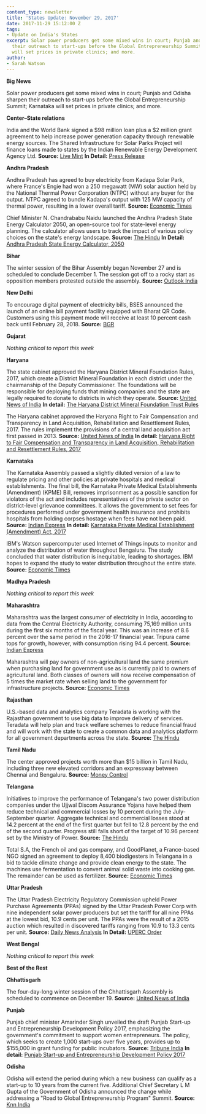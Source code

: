 ```yaml
---
content_type: newsletter
title: 'States Update: November 29, 2017'
date: 2017-11-29 15:12:00 Z
tags:
- Update on India's States
excerpt: Solar power producers get some mixed wins in court; Punjab and Odisha sharpen
  their outreach to start-ups before the Global Entrepreneurship Summit; Karnataka
  will set prices in private clinics; and more.
author:
- Sarah Watson
---
```


**Big News**

Solar power producers get some mixed wins in court; Punjab and Odisha sharpen their outreach to start-ups before the Global Entrepreneurship Summit; Karnataka will set prices in private clinics; and more.

**Center–State relations**

India and the World Bank signed a $98 million loan plus a $2 million grant agreement to help increase power generation capacity through renewable energy sources. The Shared Infrastructure for Solar Parks Project will finance loans made to states by the Indian Renewable Energy Development Agency Ltd. **Source:** [Live Mint](http://www.livemint.com/Industry/MTGx96uoKt5kf9ZIYUsD7O/India-World-Bank-ink-98-million-loan-pact-for-renewable-en.html) **In Detail:** [Press Release](http://www.worldbank.org/en/news/press-release/2017/11/20/project-signing-government-india-world-bank-sign-agreement-set-up-large-scale-solar-parks)

**Andhra Pradesh**

Andhra Pradesh has agreed to buy electricity from Kadapa Solar Park, where France&#39;s Engie had won a 250 megawatt (MW) solar auction held by the National Thermal Power Corporation (NTPC) without any buyer for the output.  NTPC agreed to bundle Kadapa&#39;s output with 125 MW capacity of thermal power, resulting in a lower overall tariff. **Source:** [Economic Times](https://economictimes.indiatimes.com/industry/energy/power/andhra-pradesh-to-buy-solar-power-from-kadapa-plant/articleshow/61759163.cms)

Chief Minister N. Chandrababu Naidu launched the Andhra Pradesh State Energy Calculator 2050, an open-source tool for state-level energy planning. The calculator allows users to track the impact of various policy choices on the state&#39;s energy landscape. **Source:** [The Hindu](http://www.thehindu.com/todays-paper/tp-national/tp-andhrapradesh/naidu-launches-energy-calculator/article20631342.ece) **In Detail:** [Andhra Pradesh State Energy Calculator, 2050](http://apsec2050.com/)

**Bihar**

The winter session of the Bihar Assembly began November 27 and is scheduled to conclude December 1. The session got off to a rocky start as opposition members protested outside the assembly. **Source:** [Outlook India](https://www.outlookindia.com/newsscroll/bihar-winter-session-witnesses-stormy-start/1197028)

**New Delhi**

To encourage digital payment of electricity bills, BSES announced the launch of an online bill payment facility equipped with Bharat QR Code. Customers using this payment mode will receive at least 10 percent cash back until February 28, 2018. **Source:** [BGR](http://www.bgr.in/news/bses-offers-cash-back-on-power-bills-paid-using-bharat-qr-code/)

**Gujarat**

_Nothing critical to report this week_

**Haryana**

The state cabinet approved the Haryana District Mineral Foundation Rules, 2017, which create a District Mineral Foundation in each district under the chairmanship of the Deputy Commissioner. The foundations will be responsible for deploying funds that mining companies and the state are legally required to donate to districts in which they operate. **Source:** [United News of India](http://www.uniindia.com/haryana-cabinet-approves-haryana-district-mineral-foundation-rules/states/news/1054664.html) **In detail:** [The Haryana District Mineral Foundation Trust Rules](http://minesharyana.gov.in/wp-content/uploads/2017/04/Draft_DMF_Rules_17.11.2016.pdf)

The Haryana cabinet approved the Haryana Right to Fair Compensation and Transparency in Land Acquisition, Rehabilitation and Resettlement Rules, 2017. The rules implement the provisions of a central land acquisition act first passed in 2013. **Source:** [United News of India](http://www.uniindia.com/haryana-approves-land-acquisition-rules/states/news/1054753.html) **In detail:** [Haryana Right to Fair Compensation and Transparency in Land Acquisition, Rehabilitation and Resettlement Rules, 2017](http://revenueharyana.gov.in/html/revenuedepartment/LA_Rules_2017.pdf)

**Karnataka**

The Karnataka Assembly passed a slightly diluted version of a law to regulate pricing and other policies at private hospitals and medical establishments. The final bill, the Karnataka Private Medical Establishments (Amendment) (KPME) Bill, removes imprisonment as a possible sanction for violators of the act and includes representatives of the private sector on district-level grievance committees. It allows the government to set fees for procedures performed under government health insurance and prohibits hospitals from holding corpses hostage when fees have not been paid. **Source:** [Indian Express](http://indianexpress.com/article/india/karnataka-passes-diluted-law-bill-to-regulate-hospital-policies-fees-passed-4950342/) **In detail:** [Karnataka Private Medical Establishment (Amendment) Act, 2017](https://kpmeyake.files.wordpress.com/2017/07/kpme_amendment_english0001.pdf)

IBM&#39;s Watson supercomputer used Internet of Things inputs to monitor and analyze the distribution of water throughout Bengaluru. The study concluded that water distribution is inequitable, leading to shortages. IBM hopes to expand the study to water distribution throughout the entire state. **Source:** [Economic Times](https://economictimes.indiatimes.com/tech/ites/ibms-watson-is-here-to-fix-bengalurus-water-woes/articleshow/61749691.cms)

**Madhya Pradesh**

_Nothing critical to report this week_

**Maharashtra**

Maharashtra was the largest consumer of electricity in India, according to data from the Central Electricity Authority, consuming 75,169 million units during the first six months of the fiscal year. This was an increase of 8.6 percent over the same period in the 2016-17 financial year. Tripura came tops for growth, however, with consumption rising 94.4 percent. **Source:** [Indian Express](http://indianexpress.com/article/cities/mumbai/maharashtra-leads-in-consumption-of-electricity-4953495/)

Maharashtra will pay owners of non-agricultural land the same premium when purchasing land for government use as is currently paid to owners of agricultural land. Both classes of owners will now receive compensation of 5 times the market rate when selling land to the government for infrastructure projects. **Source:** [Economic Times](https://economictimes.indiatimes.com/news/politics-and-nation/maharashtra-to-pay-5-times-for-agricultural-non-rural-land/articleshow/61774427.cms)

**Rajasthan**

U.S.-based data and analytics company Teradata is working with the Rajasthan government to use big data to improve delivery of services. Teradata will help plan and track welfare schemes to reduce financial fraud and will work with the state to create a common data and analytics platform for all government departments across the state. **Source:** [The Hindu](http://www.thehindu.com/business/teradata-to-help-rajasthan-govt-on-citizen-services/article20717605.ece)

**Tamil Nadu**

The center approved projects worth more than $15 billion in Tamil Nadu, including three new elevated corridors and an expressway between Chennai and Bengaluru. **Source:** [Money Control](http://www.moneycontrol.com/news/india/centre-announces-rs-one-lakh-crore-worth-of-projects-to-tamil-nadu-2445973.html)

**Telangana**

Initiatives to improve the performance of Telangana&#39;s two power distribution companies under the Ujjwal Discom Assurance Yojana have helped them reduce technical and commercial losses by 10 percent during the July-September quarter. Aggregate technical and commercial losses stood at 14.2 percent at the end of the first quarter but fell to 12.8 percent by the end of the second quarter. Progress still falls short of the target of 10.96 percent set by the Ministry of Power. **Source:** [The Hindu](http://www.thehindu.com/todays-paper/tp-national/tp-telangana/telangana-discoms-shed-distribution-losses-by-14/article20608471.ece)

Total S.A, the French oil and gas company, and GoodPlanet, a France-based NGO signed an agreement to deploy 8,400 biodigesters in Telangana in a bid to tackle climate change and provide clean energy to the state. The machines use fermentation to convert animal solid waste into cooking gas. The remainder can be used as fertilizer. **Source:** [Economic Times](https://energy.economictimes.indiatimes.com/news/oil-and-gas/total-and-goodplanet-foundation-to-deploy-8400-bio-gas-plants-in-telangana-/61739184)

**Uttar Pradesh**

The Uttar Pradesh Electricity Regulatory Commission upheld Power Purchase Agreements (PPAs) signed by the Uttar Pradesh Power Corp with nine independent solar power producers but set the tariff for all nine PPAs at the lowest bid, 10.9 cents per unit. The PPAs were the result of a 2015 auction which resulted in discovered tariffs ranging from 10.9 to 13.3 cents per unit. **Source:** [Daily News Analysis](http://www.dnaindia.com/business/report-essel-infra-up-solar-tariff-gets-regulator-s-ok-others-to-match-bid-2562690) **In Detail:** [UPERC Order](http://www.uperc.org/App_File/1110of2017dt-21-11-17-pdf1121201740050PM.pdf)

**West Bengal**

_Nothing critical to report this week_

**Best of the Rest**

**Chhattisgarh**

The four-day-long winter session of the Chhattisgarh Assembly is scheduled to commence on December 19. **Source:** [United News of India](http://www.uniindia.com/chhattisgarh-assembly-s-four-day-session-from-dec-19/states/news/1058367.html)

**Punjab**

Punjab chief minister Amarinder Singh unveiled the draft Punjab Start-up and Entrepreneurship Development Policy 2017, emphasizing the government&#39;s commitment to support women entrepreneurs. The policy, which seeks to create 1,000 start-ups over five years, provides up to $155,000 in grant funding for public incubators. **Source:** [Tribune India](http://www.tribuneindia.com/news/chandigarh/punjab-will-assist-women-start-ups-in-every-possible-manner-cm/502205.html) **In detail:** [Punjab Start-up and Entrepreneurship Development Policy 2017](http://investpunjab.gov.in/PolicySuggestion/Suggestion)

**Odisha**

Odisha will extend the period during which a new business can qualify as a start-up to 10 years from the current five. Additional Chief Secretary L M Gupta of the Government of Odisha announced the change while addressing a &quot;Road to Global Entrepreneurship Program&quot; Summit. **Source:** [Knn India](http://knnindia.co.in/news/newsdetails/state/orissa-government-to-make-the-state-startup-ecosystem-comprehensive-msmes-welcome-the-decision)
